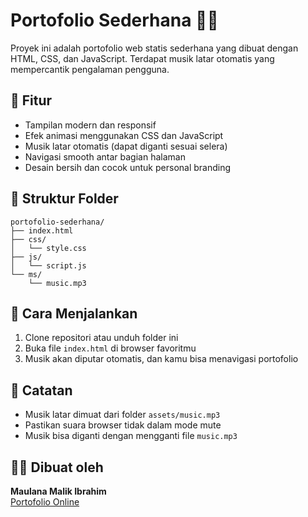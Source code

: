 
# Portofolio Sederhana 🎨🎶

Proyek ini adalah portofolio web statis sederhana yang dibuat dengan HTML, CSS, dan JavaScript. Terdapat musik latar otomatis yang mempercantik pengalaman pengguna.

## 🔧 Fitur

- Tampilan modern dan responsif
- Efek animasi menggunakan CSS dan JavaScript
- Musik latar otomatis (dapat diganti sesuai selera)
- Navigasi smooth antar bagian halaman
- Desain bersih dan cocok untuk personal branding

## 📁 Struktur Folder

```
portofolio-sederhana/
├── index.html
├── css/
│   └── style.css
├── js/
│   └── script.js
└── ms/
    └── music.mp3
```

## 🚀 Cara Menjalankan

1. Clone repositori atau unduh folder ini
2. Buka file `index.html` di browser favoritmu
3. Musik akan diputar otomatis, dan kamu bisa menavigasi portofolio

## 📌 Catatan

- Musik latar dimuat dari folder `assets/music.mp3`
- Pastikan suara browser tidak dalam mode mute
- Musik bisa diganti dengan mengganti file `music.mp3`

## 👨‍💻 Dibuat oleh

**Maulana Malik Ibrahim**  
[Portofolio Online](https://portofolio-maulana-blush.vercel.app)
